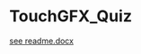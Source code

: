 # TouchGFX_Quiz
[see readme.docx](https://github.com/bonev-st/TouchGFX_Quiz1/blob/master/readme.docx)
